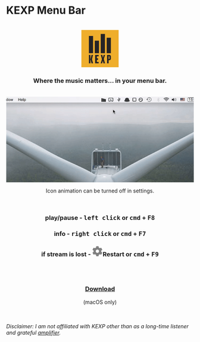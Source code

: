 # KEXP Menu Bar

<br/>

<div align=center>
	<img src="readme/kexpLogo.png">
</div>

<h3 align=center>Where the music matters... in your menu bar.</h3>

<br/>

<div align=center>
	<img align=center src="readme/demo.gif">
</div>
<p align=center>Icon animation can be turned off in settings.</p>

<br />

<div align=center>
	<h3><b>play/pause</b> - <kbd>left click</kbd> or <kbd>cmd</kbd> + <kbd>F8</kbd></h3>
	<h3><b>info</b> - <kbd>right click</kbd> or <kbd>cmd</kbd> + <kbd>F7</kbd></h3>
	<h3><b>if stream is lost</b> - <img id="settings-icon" src="./assets/settingsGear.svg" />Restart or <kbd>cmd</kbd> + <kbd>F9</kbd></h3>
</div>

<br/>
<br/>

<h3 align=center>
	<b><a href="https://github.com/NoneOfMaster/kexp-menu-bar/releases/download/v1.0.0/KEXP.Menu.Bar-1.0.0.dmg">Download</a></b>
</h3> 
<p align=center>(macOS only)</span>

<br/>
<br/>
<br/>

<i>Disclaimer: I am not affiliated with KEXP other than as a long-time listener and grateful [amplifier](https://www.kexp.org/donor-lounge/ways-give/make-recurring-monthly-donation-amplifiers-club/).</i>
